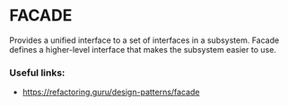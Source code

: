 # FACADE

Provides a unified interface
to a set of interfaces in a subsystem.
Facade defines a higher-level interface
that makes the subsystem easier to use.

### Useful links:
* https://refactoring.guru/design-patterns/facade